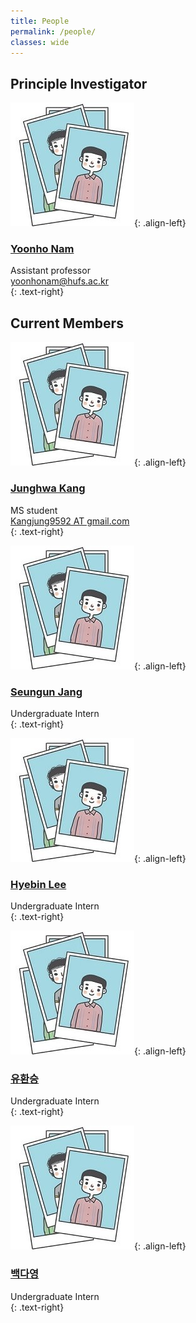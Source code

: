 ```yaml
---
title: People
permalink: /people/
classes: wide
---
```


## Principle Investigator

![image-left](/assets/images/people/person.JPG){: .align-left}

### [Yoonho Nam](https://yoonhonam.github.io/)    


Assistant professor    
[yoonhonam@hufs.ac.kr](mailto:yoonhonam@hufs.ac.kr)    
{: .text-right}







####

## Current Members

![image-left](/assets/images/people/person.JPG){: .align-left}

### [Junghwa Kang]()   


MS student    
[Kangjung9592 AT gmail.com]()    
{: .text-right}




![image-left](/assets/images/people/person.JPG){: .align-left}

### [Seungun Jang]()    


Undergraduate Intern    
{: .text-right}  




![image-left](/assets/images/people/person.JPG){: .align-left}

### [Hyebin Lee]()    


Undergraduate Intern    
{: .text-right}




![image-left](/assets/images/people/person.JPG){: .align-left}

### [유환승]()    


Undergraduate Intern    
{: .text-right}




![image-left](/assets/images/people/person.JPG){: .align-left}

### [백다영]()    


Undergraduate Intern    
{: .text-right}
